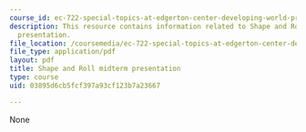 ```yaml
---
course_id: ec-722-special-topics-at-edgerton-center-developing-world-prosthetics-spring-2010
description: This resource contains information related to Shape and Roll midterm
  presentation.
file_location: /coursemedia/ec-722-special-topics-at-edgerton-center-developing-world-prosthetics-spring-2010/03895d6cb5fcf397a93cf123b7a23667_MITEC_722S10_shpnrol_mdtrm.pdf
file_type: application/pdf
layout: pdf
title: Shape and Roll midterm presentation
type: course
uid: 03895d6cb5fcf397a93cf123b7a23667

---
```

None